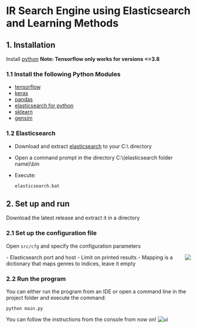 # IR Search Engine using Elasticsearch and Learning Methods
## 1. Installation
Install [python](www.python.org) **Note: Tensorflow only works for versions <=3.8**
### 1.1 Install the following Python Modules
- [tensorflow](https://www.tensorflow.org/install/)
- [keras](https://pypi.org/project/Keras/)
- [pandas](https://pandas.pydata.org/pandas-docs/stable/getting_started/install.html)
- [elasticsearch for python](https://pypi.org/project/elasticsearch/)
- [sklearn](https://scikit-learn.org/stable/install.html)
- [gensim](https://pypi.org/project/gensim/)

### 1.2 Elasticsearch
- Download and extract [elasticsearch](https://www.elastic.co/downloads/elasticsearch) to your C:\ directory
- Open a command prompt in the directory C:\\(elasticsearch folder name)\bin
- Execute:

      elasticsearch.bat

## 2. Set up and run
Download the latest release and extract it in a directory
### 2.1 Set up the configuration file
Open `src/cfg` and specify the configuration parameters
<div>
<img style="float: right" src="https://i.imgur.com/WeQtUqi.png">
</div>
- Elasticsearch port and host
- Limit on printed results
- Mapping is a dictionary that maps genres to indices, leave it empty

### 2.2 Run the program
You can either run the program from an IDE or open a command line in the project folder and execute the command:

    python main.py

You can follow the instructions from the console from now on!
![ui](https://i.imgur.com/BOhpBXT.png)
